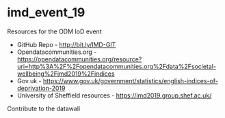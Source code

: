 # imd_event_19
Resources for the ODM IoD event

* GitHub Repo - http://bit.ly/IMD-GIT
* Opendatacommunities.org - https://opendatacommunities.org/resource?uri=http%3A%2F%2Fopendatacommunities.org%2Fdata%2Fsocietal-wellbeing%2Fimd2019%2Findices
* Gov.uk - https://www.gov.uk/government/statistics/english-indices-of-deprivation-2019
* University of Sheffield resources - https://imd2019.group.shef.ac.uk/

Contribute to the datawall
